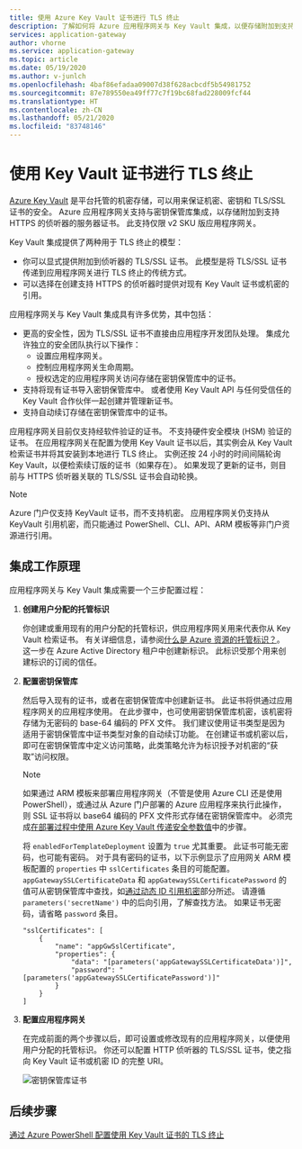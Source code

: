 ```yaml
---
title: 使用 Azure Key Vault 证书进行 TLS 终止
description: 了解如何将 Azure 应用程序网关与 Key Vault 集成，以便存储附加到支持 HTTPS 的侦听器的服务器证书。
services: application-gateway
author: vhorne
ms.service: application-gateway
ms.topic: article
ms.date: 05/19/2020
ms.author: v-junlch
ms.openlocfilehash: 4baf86efadaa09007d38f628acbcdf5b54981752
ms.sourcegitcommit: 87e789550ea49ff77c7f19bc68fad228009fcf44
ms.translationtype: HT
ms.contentlocale: zh-CN
ms.lasthandoff: 05/21/2020
ms.locfileid: "83748146"
---
```

# <a name="tls-termination-with-key-vault-certificates"></a>使用 Key Vault 证书进行 TLS 终止

[Azure Key Vault](../key-vault/general/overview.md) 是平台托管的机密存储，可以用来保证机密、密钥和 TLS/SSL 证书的安全。 Azure 应用程序网关支持与密钥保管库集成，以存储附加到支持 HTTPS 的侦听器的服务器证书。 此支持仅限 v2 SKU 版应用程序网关。

Key Vault 集成提供了两种用于 TLS 终止的模型：

- 你可以显式提供附加到侦听器的 TLS/SSL 证书。 此模型是将 TLS/SSL 证书传递到应用程序网关进行 TLS 终止的传统方式。
- 可以选择在创建支持 HTTPS 的侦听器时提供对现有 Key Vault 证书或机密的引用。

应用程序网关与 Key Vault 集成具有许多优势，其中包括：

- 更高的安全性，因为 TLS/SSL 证书不直接由应用程序开发团队处理。 集成允许独立的安全团队执行以下操作：
  * 设置应用程序网关。
  * 控制应用程序网关生命周期。
  * 授权选定的应用程序网关访问存储在密钥保管库中的证书。
- 支持将现有证书导入密钥保管库中。 或者使用 Key Vault API 与任何受信任的 Key Vault 合作伙伴一起创建并管理新证书。
- 支持自动续订存储在密钥保管库中的证书。

应用程序网关目前仅支持经软件验证的证书。 不支持硬件安全模块 (HSM) 验证的证书。 在应用程序网关在配置为使用 Key Vault 证书以后，其实例会从 Key Vault 检索证书并将其安装到本地进行 TLS 终止。 实例还按 24 小时的时间间隔轮询 Key Vault，以便检索续订版的证书（如果存在）。 如果发现了更新的证书，则目前与 HTTPS 侦听器关联的 TLS/SSL 证书会自动轮换。

> [!NOTE]
> Azure 门户仅支持 KeyVault 证书，而不支持机密。 应用程序网关仍支持从 KeyVault 引用机密，而只能通过 PowerShell、CLI、API、ARM 模板等非门户资源进行引用。 

## <a name="how-integration-works"></a>集成工作原理

应用程序网关与 Key Vault 集成需要一个三步配置过程：

1. **创建用户分配的托管标识**

   你创建或重用现有的用户分配的托管标识，供应用程序网关用来代表你从 Key Vault 检索证书。 有关详细信息，请参阅[什么是 Azure 资源的托管标识？](../active-directory/managed-identities-azure-resources/overview.md)。 这一步在 Azure Active Directory 租户中创建新标识。 此标识受那个用来创建标识的订阅的信任。

1. **配置密钥保管库**

   然后导入现有的证书，或者在密钥保管库中创建新证书。 此证书将供通过应用程序网关的应用程序使用。 在此步骤中，也可使用密钥保管库机密，该机密将存储为无密码的 base-64 编码的 PFX 文件。 我们建议使用证书类型是因为适用于密钥保管库中证书类型对象的自动续订功能。 在创建证书或机密以后，即可在密钥保管库中定义访问策略，此类策略允许为标识授予对机密的“获取”访问权限。
   
   > [!NOTE]
   > 如果通过 ARM 模板来部署应用程序网关（不管是使用 Azure CLI 还是使用 PowerShell），或通过从 Azure 门户部署的 Azure 应用程序来执行此操作，则 SSL 证书将以 base64 编码的 PFX 文件形式存储在密钥保管库中。 必须完成[在部署过程中使用 Azure Key Vault 传递安全参数值](../azure-resource-manager/templates/key-vault-parameter.md)中的步骤。 
   >
   > 将 `enabledForTemplateDeployment` 设置为 `true` 尤其重要。 此证书可能无密码，也可能有密码。 对于具有密码的证书，以下示例显示了应用网关 ARM 模板配置的 `properties` 中 `sslCertificates` 条目的可能配置。 `appGatewaySSLCertificateData` 和 `appGatewaySSLCertificatePassword` 的值可从密钥保管库中查找，如[通过动态 ID 引用机密](../azure-resource-manager/templates/key-vault-parameter.md#reference-secrets-with-dynamic-id)部分所述。 请遵循 `parameters('secretName')` 中的后向引用，了解查找方法。 如果证书无密码，请省略 `password` 条目。
   >   
   > ```
   > "sslCertificates": [
   >     {
   >         "name": "appGwSslCertificate",
   >         "properties": {
   >             "data": "[parameters('appGatewaySSLCertificateData')]",
   >             "password": "[parameters('appGatewaySSLCertificatePassword')]"
   >         }
   >     }
   > ]
   > ```

1. **配置应用程序网关**

   在完成前面的两个步骤以后，即可设置或修改现有的应用程序网关，以便使用用户分配的托管标识。 你还可以配置 HTTP 侦听器的 TLS/SSL 证书，使之指向 Key Vault 证书或机密 ID 的完整 URI。

   ![密钥保管库证书](./media/key-vault-certs/ag-kv.png)

## <a name="next-steps"></a>后续步骤

[通过 Azure PowerShell 配置使用 Key Vault 证书的 TLS 终止](configure-keyvault-ps.md)

